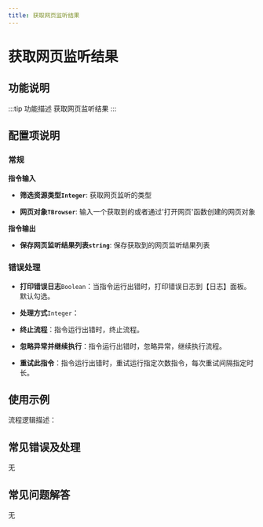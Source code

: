 ```yaml
---
title: 获取网页监听结果
---
```


# 获取网页监听结果

## 功能说明

:::tip 功能描述
获取网页监听结果
:::

## 配置项说明

### 常规

**指令输入**

- **筛选资源类型`Integer`**: 获取网页监听的类型

- **网页对象`TBrowser`**: 输入一个获取到的或者通过'打开网页'函数创建的网页对象


**指令输出**

- **保存网页监听结果列表`string`**: 保存获取到的网页监听结果列表

### 错误处理

- **打印错误日志**`Boolean`：当指令运行出错时，打印错误日志到【日志】面板。默认勾选。

- **处理方式**`Integer`：

 - **终止流程**：指令运行出错时，终止流程。

 - **忽略异常并继续执行**：指令运行出错时，忽略异常，继续执行流程。

 - **重试此指令**：指令运行出错时，重试运行指定次数指令，每次重试间隔指定时长。

## 使用示例

流程逻辑描述：

## 常见错误及处理

无

## 常见问题解答

无


